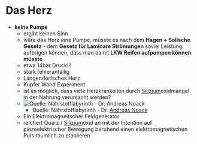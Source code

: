 # Das Herz
- **keine Pumpe**
	- ergibt keinen Sinn
	- wäre das Herz eine Pumpe, müsste es nach dem **Hagen + Sollsche Gesetz** - dem **Gesetz für Laminare Strömungen** soviel Leistung aufbrigen können, dass man damit **LKW Reifen aufpumpen können müsste**
	- etwa 14bar Druck!!!
	- stark fehleranfällig
	- Langendorfsches Herz
	- Kupfer Wand Experiment
	- ist es möglich, dass viele Herzkrankeiten durch [Silizium](../../Stoffe/Datenbank_Elemente_Des_Periodensystems/Silizium.md)oxidmangel in der Nahrung verursacht werden?
	- ![Quelle: Nährstofflabyrinth - Dr. Andreas Noack](__Attatchments/silizium_im_Wasser.png)
		- Quelle: Nährstofflabyrinth - Dr. [Andreas Noack](../../Wichtige_Persönlichkeiten/Andreas%20Noack.md)
	- Ein Elektromagneitscher Feldgenerator
	- reichert Quarz / [Silizium](../../Stoffe/Datenbank_Elemente_Des_Periodensystems/Silizium.md)oxid an mit der Intention auf piezoelektrischer Bewegung beruhend einen elektromagnetischen Puls räumlich zu etablieren
